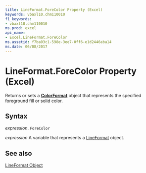 ```yaml
---
title: LineFormat.ForeColor Property (Excel)
keywords: vbaxl10.chm110010
f1_keywords:
- vbaxl10.chm110010
ms.prod: excel
api_name:
- Excel.LineFormat.ForeColor
ms.assetid: f7ba03c1-598e-3ee7-0ff6-e1d2446aba14
ms.date: 06/08/2017
---
```



# LineFormat.ForeColor Property (Excel)

Returns or sets a  **[ColorFormat](Excel.ColorFormat.md)** object that represents the specified foreground fill or solid color.


## Syntax

 _expression_. `ForeColor`

 _expression_ A variable that represents a [LineFormat](Excel.LineFormat.md) object.


## See also


[LineFormat Object](Excel.LineFormat.md)

